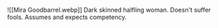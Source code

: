 ![[Mira Goodbarrel.webp]]
Dark skinned halfling woman.  Doesn't suffer fools.  Assumes and expects competency.